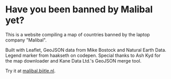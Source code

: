 # Have you been banned by Malibal yet?
This is a website compiling a map of countries banned by the laptop company "Malibal".

Built with Leaflet, GeoJSON data from Mike Bostock and Natural Earth Data. Legend marker from haakseth on codepen. Special thanks to Ash Kyd for the map downloader and Kane Data Ltd.'s GeoJSON merge tool.

Try it at <a href="https://malibal.biitle.nl">malibal.biitle.nl</a>.